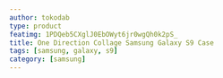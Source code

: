 ```yaml
---
author: tokodab
type: product
featimg: 1PDQeb5CXglJ0EbOWyt6jr0wgQh0k2pS_
title: One Direction Collage Samsung Galaxy S9 Case
tags: [samsung, galaxy, s9]
category: [samsung]
---
```

